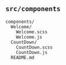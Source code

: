## `src/components`

```
components/
  Welcome/
    Welcome.scss
    Welcome.js
  CountDown/
    CountDown.scss
    CountDown.js
  README.md
```
